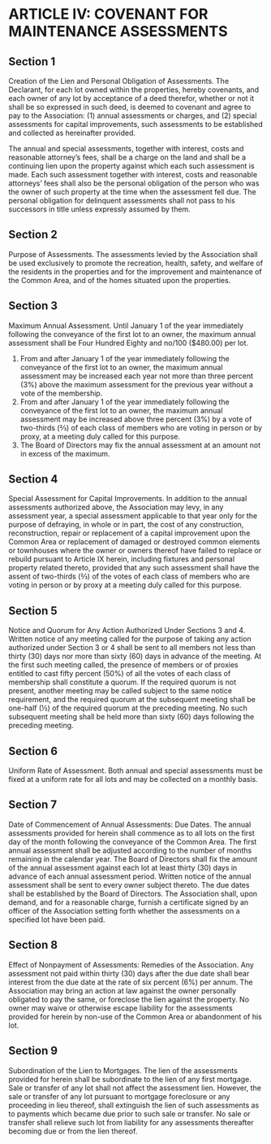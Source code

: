 # ARTICLE IV: COVENANT FOR MAINTENANCE ASSESSMENTS

## Section 1
Creation of the Lien and Personal Obligation of Assessments. The Declarant, for each lot owned within the properties, hereby covenants, and each owner of any lot by acceptance of a deed therefor, whether or not it shall be so expressed in such deed, is deemed to covenant and agree to pay to the Association: (1) annual assessments or charges, and (2) special assessments for capital improvements, such assessments to be established and collected as hereinafter provided.

The annual and special assessments, together with interest, costs and reasonable attorney’s fees, shall be a charge on the land and shall be a continuing lien upon the property against which each such assessment is made. Each such assessment together with interest, costs and reasonable attorneys’ fees shall also be the personal obligation of the person who was the owner of such property at the time when the assessment fell due. The personal obligation for delinquent assessments shall not pass to his successors in title unless expressly assumed by them.

## Section 2
Purpose of Assessments. The assessments levied by the Association shall be used exclusively to promote the recreation, health, safety, and welfare of the residents in the properties and for the improvement and maintenance of the Common Area, and of the homes situated upon the properties.

## Section 3
Maximum Annual Assessment. Until January 1 of the year immediately following the conveyance of the first lot to an owner, the maximum annual assessment shall be Four Hundred Eighty and no/100 ($480.00) per lot.

  1. From and after January 1 of the year immediately following the conveyance of the first lot to an owner, the maximum annual assessment may be increased each year not more than three percent (3%) above the maximum assessment for the previous year without a vote of the membership.
  1. From and after January 1 of the year immediately following the conveyance of the first lot to an owner, the maximum annual assessment may be increased above three percent (3%) by a vote of two-thirds (⅔) of each class of members who are voting in person or by proxy, at a meeting duly called for this purpose.
  1. The Board of Directors may fix the annual assessment at an amount not in excess of the maximum.

## Section 4
Special Assessment for Capital Improvements. In addition to the annual assessments authorized above, the Association may levy, in any assessment year, a special assessment applicable to that year only for the purpose of defraying, in whole or in part, the cost of any construction, reconstruction, repair or replacement of a capital improvement upon the Common Area or replacement of damaged or destroyed common elements or townhouses where the owner or owners thereof have failed to replace or rebuild pursuant to Article IX herein, including fixtures and personal property related thereto, provided that any such assessment shall have the assent of two-thirds (⅔) of the votes of each class of members who are voting in person or by proxy at a meeting duly called for this purpose.

## Section 5
Notice and Quorum for Any Action Authorized Under Sections 3 and 4. Written notice of any meeting called for the purpose of taking any action authorized under Section 3 or 4 shall be sent to all members not less than thirty (30) days nor more than sixty (60) days in advance of the meeting. At the first such meeting called, the presence of members or of proxies entitled to cast fifty percent (50%) of all the votes of each class of membership shall constitute a quorum. If the required quorum is not present, another meeting may be called subject to the same notice requirement, and the required quorum at the subsequent meeting shall be one-half (½) of the required quorum at the preceding meeting. No such subsequent meeting shall be held more than sixty (60) days following the preceding meeting.

## Section 6
Uniform Rate of Assessment. Both annual and special assessments must be fixed at a uniform rate for all lots and may be collected on a monthly basis.

## Section 7
Date of Commencement of Annual Assessments: Due Dates. The annual assessments provided for herein shall commence as to all lots on the first day of the month following the conveyance of the Common Area. The first annual assessment shall be adjusted according to the number of months remaining in the calendar year. The Board of Directors shall fix the amount of the annual assessment against each lot at least thirty (30) days in advance of each annual assessment period. Written notice of the annual assessment shall be sent to every owner subject thereto. The due dates shall be established by the Board of Directors. The Association shall, upon demand, and for a reasonable charge, furnish a certificate signed by an officer of the Association setting forth whether the assessments on a specified lot have been paid.

## Section 8
Effect of Nonpayment of Assessments: Remedies of the Association. Any assessment not paid within thirty (30) days after the due date shall bear interest from the due date at the rate of six percent (6%) per annum. The Association may bring an action at law against the owner personally obligated to pay the same, or foreclose the lien against the property. No owner may waive or otherwise escape liability for the assessments provided for herein by non-use of the Common Area or abandonment of his lot.

## Section 9
Subordination of the Lien to Mortgages. The lien of the assessments provided for herein shall be subordinate to the lien of any first mortgage. Sale or transfer of any lot shall not affect the assessment lien. However, the sale or transfer of any lot pursuant to mortgage foreclosure or any proceeding in lieu thereof, shall extinguish the lien of such assessments as to payments which became due prior to such sale or transfer. No sale or transfer shall relieve such lot from liability for any assessments thereafter becoming due or from the lien thereof.